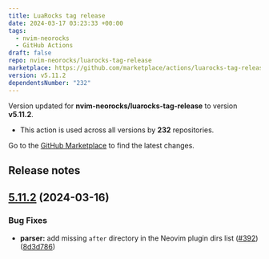 ```yaml
---
title: LuaRocks tag release
date: 2024-03-17 03:23:33 +00:00
tags:
  - nvim-neorocks
  - GitHub Actions
draft: false
repo: nvim-neorocks/luarocks-tag-release
marketplace: https://github.com/marketplace/actions/luarocks-tag-release
version: v5.11.2
dependentsNumber: "232"
---
```



Version updated for **nvim-neorocks/luarocks-tag-release** to version **v5.11.2**.
- This action is used across all versions by **232** repositories.

Go to the [GitHub Marketplace](https://github.com/marketplace/actions/luarocks-tag-release) to find the latest changes.

## Release notes

## [5.11.2](https://github.com/nvim-neorocks/luarocks-tag-release/compare/v5.11.1...v5.11.2) (2024-03-16)


### Bug Fixes

* **parser:** add missing `after` directory in the Neovim plugin dirs list ([#392](https://github.com/nvim-neorocks/luarocks-tag-release/issues/392)) ([8d3d786](https://github.com/nvim-neorocks/luarocks-tag-release/commit/8d3d78685669c4fac94135c35fa8d8dcee63cd94))
